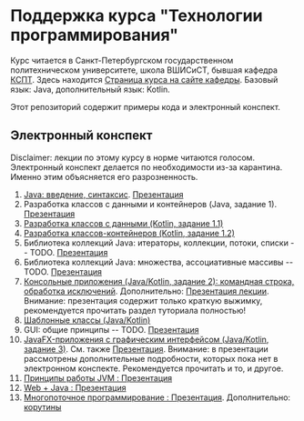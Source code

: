 # Поддержка курса "Технологии программирования"

Курс читается в Санкт-Петербургском государственном политехническом университете, школа ВШИСиСТ, бывшая кафедра [КСПТ](http://kspt.icc.spbstu.ru/). Здесь находится [Страница курса на сайте кафедры](http://kspt.icc.spbstu.ru/course/javaintro). Базовый язык: Java, дополнительный язык: Kotlin.

Этот репозиторий содержит примеры кода и электронный конспект.

## Электронный конспект

Disclaimer: лекции по этому курсу в норме читаются голосом. Электронный конспект делается по необходимости из-за карантина. Именно этим объясняется его разрозненность.

 1. [Java: введение, синтаксис](tutorial/01_Hello_World.adoc). [Презентация](http://kspt.icc.spbstu.ru/media/files/2020/java/Java01.pdf)
 1. Разработка классов с данными и контейнеров (Java, задание 1). [Презентация](http://kspt.icc.spbstu.ru/media/files/2020/java/Java02.pdf)
 1. [Разработка классов с данными (Kotlin, задание 1.1)](https://github.com/Kotlin-Polytech/KotlinAsFirst/blob/master/tutorial/chapter11.adoc)
 1. [Разработка классов-контейнеров (Kotlin, задание 1.2)](https://github.com/Kotlin-Polytech/KotlinAsFirst/blob/master/tutorial/chapter12.adoc)
 1. Библиотека коллекций Java: итераторы, коллекции, потоки, списки -- TODO. [Презентация](http://kspt.icc.spbstu.ru/media/files/2020/java/Java03.pdf)
 1. Библиотека коллекций Java: множества, ассоциативные массивы -- TODO. [Презентация](http://kspt.icc.spbstu.ru/media/files/2020/java/Java04.pdf)
 1. [Консольные приложения (Java/Kotlin, задание 2): командная строка, обработка исключений](tutorial/07_Console_Exceptions.adoc). Дополнительно: [Презентация лекции](http://kspt.icc.spbstu.ru/media/files/2020/java/Java05.pdf). Внимание: презентация содержит только краткую выжимку, рекомендуется прочитать раздел туториала полностью!
 1. [Шаблонные классы (Java/Kotlin)](tutorial/08_Generics.adoc)
 1. GUI: общие принципы -- TODO. [Презентация](http://kspt.icc.spbstu.ru/media/files/2020/java/Java07.pdf)
 1. [JavaFX-приложения с графическим интерфейсом (Java/Kotlin, задание 3)](tutorial/10_JavaFX.adoc). См. также [Презентация](http://kspt.icc.spbstu.ru/media/files/2020/java/Java09.pdf). Внимание: в презентации рассмотрены дополнительные подробности, которых пока нет в электронном конспекте. Рекомендуется прочитать и то, и другое.
 1. [Принципы работы JVM : Презентация](http://kspt.icc.spbstu.ru/media/files/2020/java/Java10.pdf)
 1. [Web + Java : Презентация](http://kspt.icc.spbstu.ru/media/files/2020/java/Java11.pdf)
 1. [Многопоточное программирование : Презентация](http://kspt.icc.spbstu.ru/media/files/2020/java/Java12.pdf). Дополнительно: [корутины](http://bit.do/korutines)
